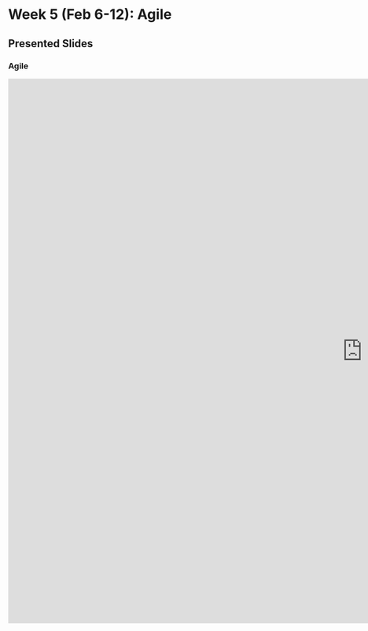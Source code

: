 # Week 5 (Feb 6-12): Agile

## Presented Slides  

### Agile

<div class="video-container-4by3"><iframe src="https://docs.google.com/presentation/d/e/2PACX-1vQxTIx29su-A7ygdT4mUUHW5vGeO-bG6cclHHx4lQMBs3u-zPJVTMP-05vP41cDjK5fC10NMLNg03Lg/embed?start=false&loop=false&delayms=3000" frameborder="0" width="1440" height="1109" allowfullscreen="true" mozallowfullscreen="true" webkitallowfullscreen="true"></iframe></iframe></div>
